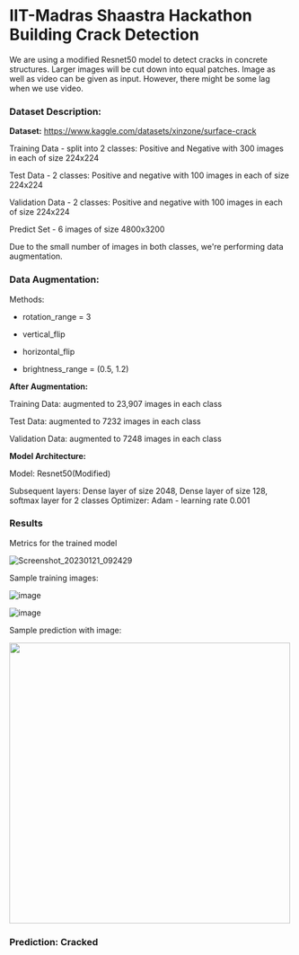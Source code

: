 # IIT-Madras Shaastra Hackathon Building Crack Detection

We are using a modified Resnet50 model to detect cracks in concrete structures. Larger images will be cut down into equal patches. Image as well as video can be given as input. However, there might be some lag when we use video.

<h3>Dataset Description:</h3>

**Dataset:** https://www.kaggle.com/datasets/xinzone/surface-crack

Training Data - split into 2 classes: Positive and Negative with 300 images in each of size 224x224

Test Data - 2 classes: Positive and negative with 100 images in each of size 224x224

Validation Data - 2 classes: Positive and negative with 100 images in each of size 224x224

Predict Set - 6 images of size 4800x3200

Due to the small number of images in both classes, we're performing data augmentation.

<h3>Data Augmentation:</h3>

Methods: 
         
* rotation_range = 3
         
* vertical_flip
         
* horizontal_flip
         
* brightness_range = (0.5, 1.2)
         
**After Augmentation:**

Training Data: augmented to 23,907 images in each class

Test Data: augmented to 7232 images in each class

Validation Data: augmented to 7248 images in each class


**Model Architecture:**

Model: Resnet50(Modified)

Subsequent layers: Dense layer of size 2048, Dense layer of size 128, softmax layer for 2 classes
Optimizer: Adam - learning rate 0.001

<h3>Results</h3>
Metrics for the trained model

![Screenshot_20230121_092429](https://user-images.githubusercontent.com/81284513/213842582-88ab274f-1aa4-4e95-8dca-710115909517.png)

Sample training images:

![image](https://user-images.githubusercontent.com/81284513/213267807-47243ad1-a49f-4981-9423-26bd1d1193a2.png)

![image](https://user-images.githubusercontent.com/81284513/213267917-a27004b9-5f05-4260-9038-5d2cccb5a3fc.png)


Sample prediction with image:

<img src="https://user-images.githubusercontent.com/81284513/213268087-e0521485-def3-4b5a-8602-1baff377bfca.png" width="500" height="500">

<h3>Prediction: Cracked</h3>
